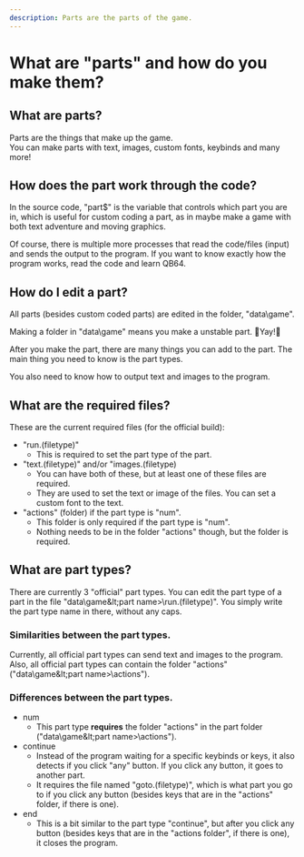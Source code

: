 ```yaml
---
description: Parts are the parts of the game.
---
```


# What are "parts" and how do you make them?

## What are parts?

Parts are the things that make up the game.  
You can make parts with text, images, custom fonts, keybinds and many more!

## How does the part work through the code?

In the source code, "part$" is the variable that controls which part you are in, which is useful for custom coding a part, as in maybe make a game with both text adventure and moving graphics.

Of course, there is multiple more processes that read the code/files \(input\) and sends the output to the program. If you want to know exactly how the program works, read the code and learn QB64.

## How do I edit a part?

All parts \(besides custom coded parts\) are edited in the folder, "data\game\".

Making a folder in "data\game\" means you make a unstable part. 🎉Yay!🎉

After you make the part, there are many things you can add to the part. The main thing you need to know is the part types.

You also need to know how to output text and images to the program.

## What are the required files?

These are the current required files \(for the official build\):

* "run.\(filetype\)"
  * This is required to set the part type of the part.
* "text.\(filetype\)" and/or "images.\(filetype\)
  * You can have both of these, but at least one of these files are required.
  * They are used to set the text or image of the files. You can set a custom font to the text.
* "actions\" \(folder\) if the part type is "num".
  * This folder is only required if the part type is "num".
  * Nothing needs to be in the folder "actions" though, but the folder is required.

## What are part types?

There are currently 3 "official" part types. You can edit the part type of a part in the file "data\game\&lt;part name&gt;\run.\(filetype\)". You simply write the part type name in there, without any caps.

### Similarities between the part types.

Currently, all official part types can send text and images to the program.  
Also, all official part types can contain the folder "actions" \("data\game\&lt;part name&gt;\actions\"\).

### Differences between the part types.

* num
  * This part type **requires** the folder "actions" in the part folder \("data\game\&lt;part name&gt;\actions\"\).
* continue
  * Instead of the program waiting for a specific keybinds or keys, it also detects if you click "any" button. If you click any button, it goes to another part.
  * It requires the file named "goto.\(filetype\)", which is what part you go to if you click any button \(besides keys that are in the "actions" folder, if there is one\).
* end
  * This is a bit similar to the part type "continue", but after you click any button \(besides keys that are in the "actions folder", if there is one\), it closes the program.

